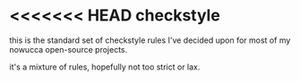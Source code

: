 <<<<<<< HEAD
checkstyle
==========

this is the standard set of checkstyle rules
I've decided upon for most of my nowucca open-source projects.

it's a mixture of rules, hopefully not too strict or lax.
